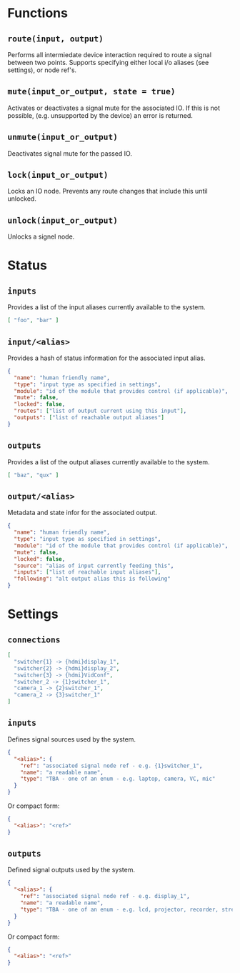 # Functions

## `route(input, output)`
Performs all intermiedate device interaction required to route a signal between two points.
Supports specifying either local i/o aliases (see settings), or node ref's.

## `mute(input_or_output, state = true)`
Activates or deactivates a signal mute for the associated IO.
If this is not possible, (e.g. unsupported by the device) an error is returned.

## `unmute(input_or_output)`
Deactivates signal mute for the passed IO.

## `lock(input_or_output)`
Locks an IO node.
Prevents any route changes that include this until unlocked.

## `unlock(input_or_output)`
Unlocks a signel node.

# Status

## `inputs`
Provides a list of the input aliases currently available to the system.
```json
[ "foo", "bar" ]
```

## `input/<alias>`
Provides a hash of status information for the associated input alias.
```json
{
  "name": "human friendly name",
  "type": "input type as specified in settings",
  "module": "id of the module that provides control (if applicable)",
  "mute": false,
  "locked": false,
  "routes": ["list of output current using this input"],
  "outputs": ["list of reachable output aliases"]
}
```

## `outputs`
Provides a list of the output aliases currently available to the system.
```json
[ "baz", "qux" ]
```

## `output/<alias>`
Metadata and state infor for the associated output.
```json
{
  "name": "human friendly name",
  "type": "input type as specified in settings",
  "module": "id of the module that provides control (if applicable)",
  "mute": false,
  "locked": false,
  "source": "alias of input currently feeding this",
  "inputs": ["list of reachable input aliases"],
  "following": "alt output alias this is following"
}
```

# Settings

## `connections`
```json
[
  "switcher{1} -> {hdmi}display_1",
  "switcher{2} -> {hdmi}display_2",
  "switcher{3} -> {hdmi}VidConf",
  "switcher_2 -> {1}switcher_1",
  "camera_1 -> {2}switcher_1",
  "camera_2 -> {3}switcher_1"
]
```

## `inputs`
Defines signal sources used by the system.
```json
{
  "<alias>": {
    "ref": "associated signal node ref - e.g. {1}switcher_1",
    "name": "a readable name",
    "type": "TBA - one of an enum - e.g. laptop, camera, VC, mic"
  }
}
```
Or compact form:
```json
{
  "<alias>": "<ref>"
}
```

## `outputs`
Defined signal outputs used by the system.
```json
{
  "<alias>": {
    "ref": "associated signal node ref - e.g. display_1",
    "name": "a readable name",
    "type": "TBA - one of an enum - e.g. lcd, projector, recorder, stream"
  }
}
```
Or compact form:
```json
{
  "<alias>": "<ref>"
}
```
